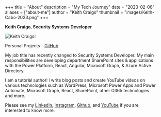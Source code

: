 +++
title = "About"
description = "My Tech Journey"
date = "2023-02-08"
aliases = ["about-me"]
author = "Keith Craigo"
thumbnail = "images/Keith-Cabo-2023.png"
+++

**Keith Craigo**, **Security Systems Developer**

![Keith Craigo!](/images/Keith-Cabo-2023.png "Keith Craigo")

Personal Projects - [GitHub](https://github.com/kcraigo).

My job title has recently changed to Security Systems Developer. 
My main responsibilities are developing department SharePoint sites & applications with the Power Platform, React, Angular, Microsoft Graph, & Azure Active Directory. 

I am a tutorial author! 
I write blog posts and create YouTube videos on various technologies such as WordPress, Microsoft Power Apps and Power Automate, Microsoft Graph, React, SharePoint, other O365 technologies and more.


Please see my [LinkedIn](https://www.linkedin.com/in/keithcraigo/), [Instagram](https://www.instagram.com/rodneykc/), [Github](https://github.com/kcraigo), and [YouTube](http://www.youtube.com/c/WebDevByTheBay) if you are interested to know more.